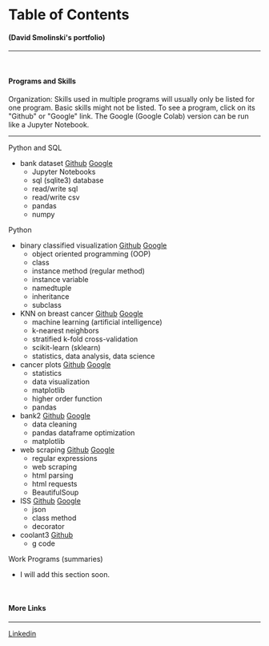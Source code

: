 # **Table of Contents**
#### (David Smolinski's portfolio)
___
<br>

#### **Programs and Skills**
Organization: Skills used in multiple programs will usually only be listed for one program. Basic skills might not be listed. To see a program, click on its "Github" or "Google" link. The Google (Google Colab) version can be run like a Jupyter Notebook.
___

Python and SQL

- bank dataset [Github](https://github.com/DavidSmolinski/portfolio/blob/master/SQL%20CSV%20Pandas%20Python%20Project/bank.ipynb)  [Google](https://colab.research.google.com/drive/1Q6DH7iTorqIEtB42ddTV8mGVSFFTGt6x#scrollTo=7JtWERPhPPOG)  
    - Jupyter Notebooks
    - sql (sqlite3) database
    - read/write sql
    - read/write csv
    - pandas
    - numpy

Python

- binary classified visualization [Github](https://github.com/DavidSmolinski/portfolio/blob/master/cancer%20data%20analysis%20without%20machine%20learning/binary_classified_visualization.ipynb)  [Google](https://colab.research.google.com/drive/17yfQZhAT-GUHUESiU6oankrbHxrjvy3w)
    - object oriented programming (OOP)
    - class
    - instance method (regular method)
    - instance variable
    - namedtuple
    - inheritance
    - subclass
- KNN on breast cancer [Github](https://github.com/DavidSmolinski/portfolio/blob/master/machine%20learning%20breast%20cancer/machine_learning_bc.ipynb)  [Google](https://colab.research.google.com/drive/16evW7ZgGegf7W-fx_NeSp27EM0BmhZlh)
    - machine learning (artificial intelligence)
    - k-nearest neighbors
    - stratified k-fold cross-validation
    - scikit-learn (sklearn)
    - statistics, data analysis, data science
- cancer plots [Github](https://github.com/DavidSmolinski/portfolio/blob/master/cancer%20data%20analysis%20without%20machine%20learning/cancer_plots.ipynb)  [Google](https://colab.research.google.com/drive/1q5nwWg51bin0lnY6EQ6xl2LAa36vTgx-)
    - statistics
    - data visualization
    - matplotlib
    - higher order function
    - pandas
- bank2 [Github](https://github.com/DavidSmolinski/portfolio/blob/master/pandas%20matplotlib/bank2.ipynb)  [Google](https://colab.research.google.com/drive/1UahtJqPc7MdqgTBnQlZ9zcGZ7ZU4ZZ9r)
    - data cleaning
    - pandas dataframe optimization
    - matplotlib
- web scraping [Github](https://github.com/DavidSmolinski/portfolio/blob/master/web%20scraping%20bees/web%20scraping.ipynb)  [Google](https://colab.research.google.com/drive/1IOfmLkJk3S0uBk_-g6jQOH1yrG7tZmFq)
    - regular expressions
    - web scraping
    - html parsing
    - html requests
    - BeautifulSoup
- ISS [Github](https://github.com/DavidSmolinski/portfolio/blob/master/space%20station%20distance/iss_dist.ipynb)  [Google](https://colab.research.google.com/drive/1tEuKVdb2ucalepqh-CDI43qqtL87ELy6)
    - json
    - class method
    - decorator
- coolant3 [Github](https://github.com/DavidSmolinski/portfolio/blob/master/change_m8/coolant3.py) 
    - g code

Work Programs (summaries)

- I will add this section soon.

<br>

#### **More Links**
___

[Linkedin](https://www.linkedin.com/in/david-smolinski-96933050/) 
